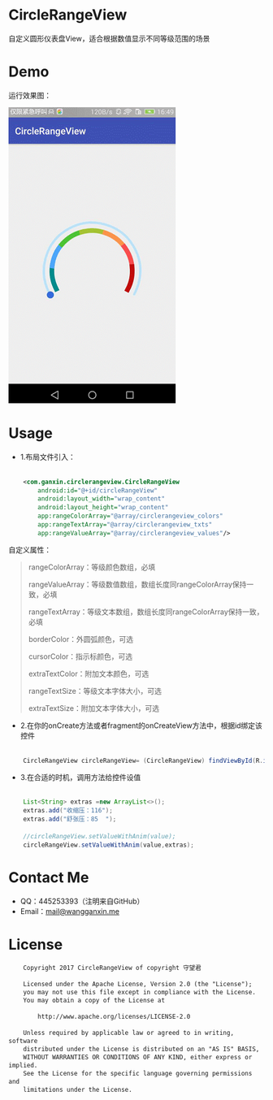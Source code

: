 # CircleRangeView
自定义圆形仪表盘View，适合根据数值显示不同等级范围的场景 

# Demo

运行效果图：

![CircleRangeView](/images/circle-range-view.gif)

# Usage

- 1.布局文件引入：

```XML

    <com.ganxin.circlerangeview.CircleRangeView
        android:id="@+id/circleRangeView"
        android:layout_width="wrap_content"
        android:layout_height="wrap_content"
        app:rangeColorArray="@array/circlerangeview_colors"
        app:rangeTextArray="@array/circlerangeview_txts"
        app:rangeValueArray="@array/circlerangeview_values"/>

```

自定义属性：

> rangeColorArray：等级颜色数组，必填
> 
> rangeValueArray：等级数值数组，数组长度同rangeColorArray保持一致，必填
> 
> rangeTextArray：等级文本数组，数组长度同rangeColorArray保持一致，必填
> 
> borderColor：外圆弧颜色，可选
> 
> cursorColor：指示标颜色，可选
> 
> extraTextColor：附加文本颜色，可选
> 
> rangeTextSize：等级文本字体大小，可选
> 
> extraTextSize：附加文本字体大小，可选
> 


- 2.在你的onCreate方法或者fragment的onCreateView方法中，根据id绑定该控件

```Java

    CircleRangeView circleRangeView= (CircleRangeView) findViewById(R.id.circleRangeView);

```

- 3.在合适的时机，调用方法给控件设值

```Java

    List<String> extras =new ArrayList<>();
    extras.add("收缩压：116");
    extras.add("舒张压：85  ");

    //circleRangeView.setValueWithAnim(value);
    circleRangeView.setValueWithAnim(value,extras);

```

# Contact Me

- QQ：445253393（注明来自GitHub）
- Email：mail@wangganxin.me

# License
   		Copyright 2017 CircleRangeView of copyright 守望君

   		Licensed under the Apache License, Version 2.0 (the "License");
   		you may not use this file except in compliance with the License.
   		You may obtain a copy of the License at

       		http://www.apache.org/licenses/LICENSE-2.0

   		Unless required by applicable law or agreed to in writing, software
   		distributed under the License is distributed on an "AS IS" BASIS,
   		WITHOUT WARRANTIES OR CONDITIONS OF ANY KIND, either express or implied.
   		See the License for the specific language governing permissions and
   		limitations under the License.